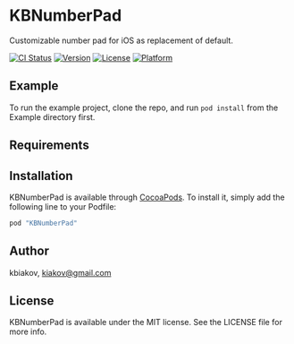 # KBNumberPad

Customizable number pad for iOS as replacement of default.

[![CI Status](http://img.shields.io/travis/kbiakov/KBNumberPad.svg?style=flat)](https://travis-ci.org/kbiakov/KBNumberPad)
[![Version](https://img.shields.io/cocoapods/v/KBNumberPad.svg?style=flat)](http://cocoapods.org/pods/KBNumberPad)
[![License](https://img.shields.io/cocoapods/l/KBNumberPad.svg?style=flat)](http://cocoapods.org/pods/KBNumberPad)
[![Platform](https://img.shields.io/cocoapods/p/KBNumberPad.svg?style=flat)](http://cocoapods.org/pods/KBNumberPad)

## Example

To run the example project, clone the repo, and run `pod install` from the Example directory first.

## Requirements

## Installation

KBNumberPad is available through [CocoaPods](http://cocoapods.org). To install
it, simply add the following line to your Podfile:

```ruby
pod "KBNumberPad"
```

## Author

kbiakov, kiakov@gmail.com

## License

KBNumberPad is available under the MIT license. See the LICENSE file for more info.
